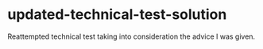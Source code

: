 # updated-technical-test-solution
Reattempted technical test taking into consideration the advice I was given.
